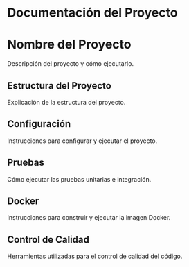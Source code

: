 <h1>Documentación del Proyecto</h1>

# Nombre del Proyecto

Descripción del proyecto y cómo ejecutarlo.

## Estructura del Proyecto

Explicación de la estructura del proyecto.

## Configuración

Instrucciones para configurar y ejecutar el proyecto.

## Pruebas

Cómo ejecutar las pruebas unitarias e integración.

## Docker

Instrucciones para construir y ejecutar la imagen Docker.

## Control de Calidad

Herramientas utilizadas para el control de calidad del código.
